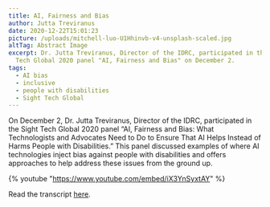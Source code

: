 ```yaml
---
title: AI, Fairness and Bias
author: Jutta Treviranus
date: 2020-12-22T15:01:23
picture: /uploads/mitchell-luo-U1Hhinvb-v4-unsplash-scaled.jpg
altTag: Abstract Image
excerpt: Dr. Jutta Treviranus, Director of the IDRC, participated in the Sight
  Tech Global 2020 panel "AI, Fairness and Bias" on December 2.
tags:
  - AI bias
  - inclusive
  - people with disabilities
  - Sight Tech Global
---
```

On December 2, Dr. Jutta Treviranus, Director of the IDRC, participated in the Sight Tech Global 2020 panel “AI, Fairness and Bias: What Technologists and Advocates Need to Do to Ensure That AI Helps Instead of Harms People with Disabilities.” This panel discussed examples of where AI technologies inject bias against people with disabilities and offers approaches to help address these issues from the ground up.

{% youtube "https://www.youtube.com/embed/iX3YnSyxtAY" %}

Read the transcript [here](https://sighttechglobal.com/session/ai-fairness-and-bias-what-technologists-and-advocates-need-to-do-to-ensure-that-ai-helps-instead-of-harms-people-with-disabilities/).
